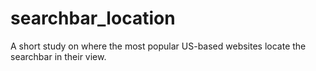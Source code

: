 searchbar_location
==================

A short study on where the most popular US-based websites locate the searchbar in their view.